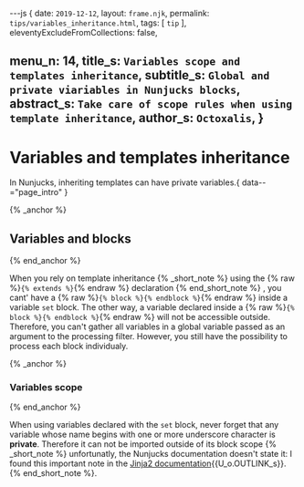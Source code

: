 ---js
{
  date:      `2019-12-12`,
  layout:    `frame.njk`,
  permalink: `tips/variables_inheritance.html`,
  tags:      [ `tip` ],
  eleventyExcludeFromCollections: false,

  menu_n:     14,
  title_s:    `Variables scope and templates inheritance`,
  subtitle_s: `Global and private viariables in Nunjucks blocks`,
  abstract_s: `Take care of scope rules when using template inheritance`,
  author_s:   `Octoxalis`,
}
---
[comment]: # (======== Post ========)
# Variables and templates inheritance

In Nunjucks, inheriting templates can have private variables.{ data--="page_intro" }

{% _anchor %}
## Variables and blocks
{% end_anchor %}


When you rely on template inheritance
{% _short_note %}
using the {% raw %}`{% extends %}`{% endraw %} declaration
{% end_short_note %}
, you cant' have a {% raw %}`{% block %}{% endblock %}`{% endraw %} inside a variable `set` block. The other way, a variable declared inside a {% raw %}`{% block %}{% endblock %}`{% endraw %} will not be accessible outside. Therefore, you can't gather all variables in a global variable passed as an argument to the processing filter. However, you still have the possibility to process each block individualy.

{% _anchor %}
### Variables scope
{% end_anchor %}


When using variables declared with the `set` block, never forget that any variable whose name begins with one or more underscore character is **private**. Therefore it can not be imported outside of its block scope
{% _short_note %}
unfortunatly, the Nunjucks documentation doesn't state it: I found this important note in the [Jinja2 documentation]{{U_o.OUTLINK_s}}.
{% end_short_note %}.


[comment]: # (======== Links ========)

[Jinja2 documentation]: https://jinja.palletsprojects.com/en/2.10.x/templates/#import
